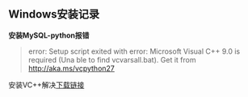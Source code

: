 ## Windows安装记录

**安装MySQL-python报错**

> error: Setup script exited with error: Microsoft Visual C++ 9.0 is required (Una
ble to find vcvarsall.bat). Get it from http://aka.ms/vcpython27

安装VC++解决[下载链接](http://www.microsoft.com/en-us/download/details.aspx?id=44266)
